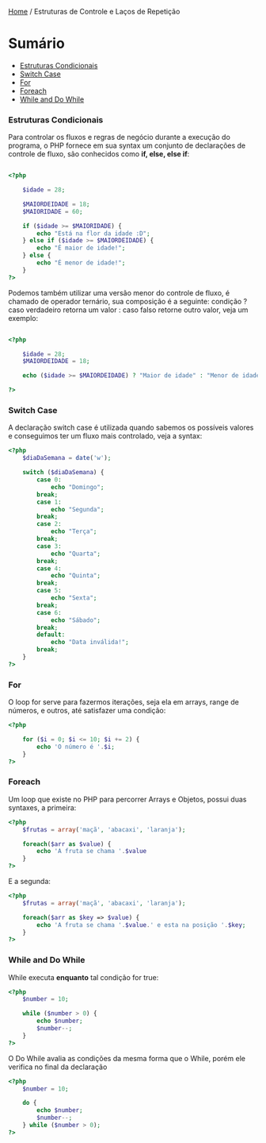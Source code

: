 [Home](../README.md) / Estruturas de Controle e Laços de Repetição

# Sumário

- [Estruturas Condicionais](#estruturas-condicionais)
- [Switch Case](#switch-case)
- [For](#for)
- [Foreach](#foreach)
- [While and Do While](#while-and-do-while)

### Estruturas Condicionais

Para controlar os fluxos e regras de negócio durante a execução do programa,
o PHP fornece em sua syntax um conjunto de declarações de controle de fluxo,
são conhecidos como **if, else, else if**:

```php

<?php

    $idade = 28;

    $MAIORDEIDADE = 18;
    $MAIORIDADE = 60;

    if ($idade >= $MAIORIDADE) {
        echo "Está na flor da idade :D";
    } else if ($idade >= $MAIORDEIDADE) {
        echo "É maior de idade!";
    } else {
        echo "É menor de idade!";
    }
?>

```
Podemos também utilizar uma versão menor do controle de fluxo, é
chamado de operador ternário, sua composição é a seguinte:
condição ? caso verdadeiro retorna um valor : caso falso retorne outro valor,
veja um exemplo:

```php

<?php

    $idade = 28;
    $MAIORDEIDADE = 18;

    echo ($idade >= $MAIORDEIDADE) ? "Maior de idade" : "Menor de idade";

?>

```

### Switch Case

A declaração switch case é utilizada quando sabemos os possíveis valores
e conseguimos ter um fluxo mais controlado, veja a syntax:

```php
<?php
    $diaDaSemana = date('w');

    switch ($diaDaSemana) {
        case 0:
            echo "Domingo";
        break;
        case 1:
            echo "Segunda";
        break;
        case 2:
            echo "Terça";
        break;
        case 3:
            echo "Quarta";
        break;
        case 4:
            echo "Quinta";
        break;
        case 5:
            echo "Sexta";
        break;
        case 6:
            echo "Sábado";
        break;
        default:
            echo "Data inválida!";
        break;
    }
?>
```

### For

O loop for serve para fazermos iterações, seja ela em arrays, range de números, e outros, até satisfazer uma condição:

```php
<?php

    for ($i = 0; $i <= 10; $i += 2) {
        echo 'O número é '.$i;
    }
?>
```

### Foreach

Um loop que existe no PHP para percorrer Arrays e Objetos, possui duas syntaxes, a primeira:

```php
<?php
    $frutas = array('maçã', 'abacaxi', 'laranja');

    foreach($arr as $value) {
        echo 'A fruta se chama '.$value
    }
?>
```

E a segunda:

```php
<?php
    $frutas = array('maçã', 'abacaxi', 'laranja');

    foreach($arr as $key => $value) {
        echo 'A fruta se chama '.$value.' e esta na posição '.$key;
    }
?>
```

### While and Do While

While executa **enquanto** tal condição for true:

```php
<?php
    $number = 10;

    while ($number > 0) {
        echo $number;
        $number--;
    }
?>
```

O Do While avalia as condições da mesma forma que o While, porém ele verifica no final da declaração

```php
<?php
    $number = 10;

    do {
        echo $number;
        $number--;
    } while ($number > 0);
?>
```
